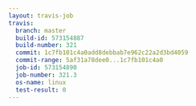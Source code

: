 ```yaml
---
layout: travis-job
travis:
  branch: master
  build-id: 573154887
  build-number: 321
  commit: 1c7fb101c4a0add8debbab7e962c22a2d3bd4059
  commit-range: 5af31a78dee0...1c7fb101c4a0
  job-id: 573154890
  job-number: 321.3
  os-name: linux
  test-result: 0
---
```

